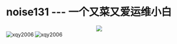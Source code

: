 # noise131 --- 一个又菜又爱运维小白

<div align="center">
    <img src="https://komarev.com/ghpvc/?username=noise131&label=Profile%20views&color=0e75b6&style=flat"/>
</div>

<div>
    <img align="left" src="https://github-readme-stats.vercel.app/api/top-langs?username=noise131&show_icons=true&locale=cn&layout=compact" alt="xqy2006" />
    <img align="center" src="https://github-readme-stats.vercel.app/api?username=noise131&show_icons=true&locale=cn" alt="xqy2006" />
</div>

